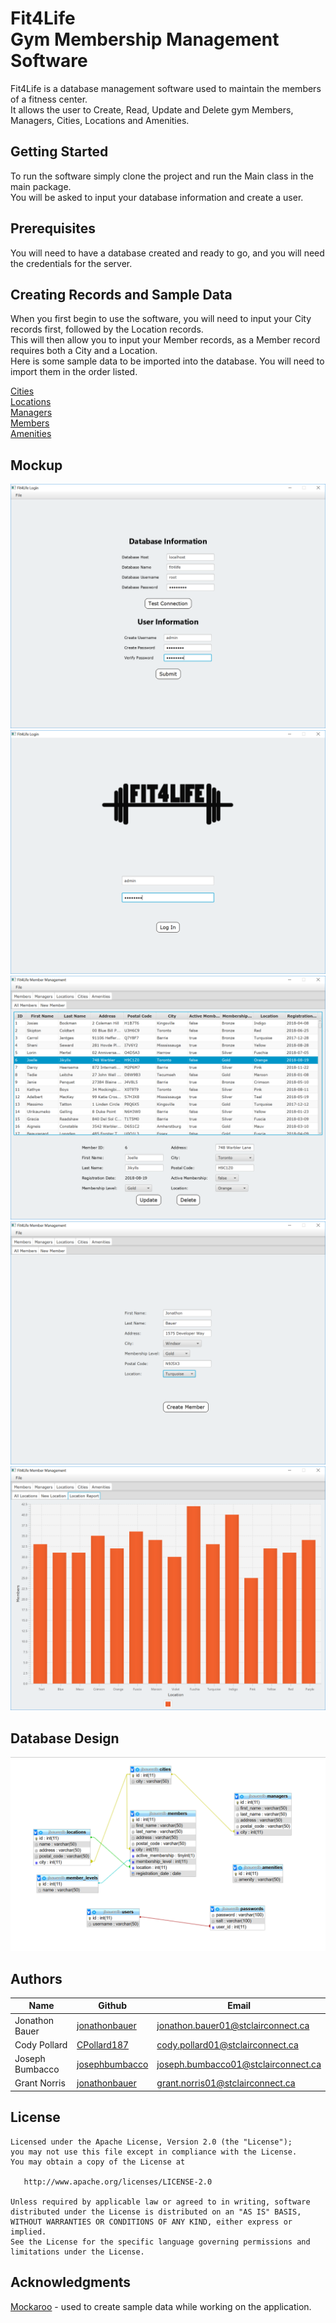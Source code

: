 # Fit4Life <br/> Gym Membership Management Software

Fit4Life is a database management software used to maintain the members of a fitness center.
<br/>
It allows the user to Create, Read, Update and Delete gym Members, Managers, Cities, Locations and Amenities.

## Getting Started

To run the software simply clone the project and run the Main class in the main package.
<br/>
You will be asked to input your database information and create a user.
<br/>

## Prerequisites

You will need to have a database created and ready to go, and you will need the credentials for the server.

## Creating Records and Sample Data

When you first begin to use the software, you will need to input your City records first, followed by the Location records. 
<br/>
This will then allow you to input your Member records, as a Member record requires both a City and a Location.
<br/>
Here is some sample data to be imported into the database. You will need to import them in the order listed.
<br/>

[Cities](https://github.com/jonathonbauer/fit4life/raw/readMe/src/sampledata/cities.sql)
<br/>
[Locations](https://github.com/jonathonbauer/fit4life/raw/readMe/src/sampledata/locations.sql) 
<br/>
[Managers](https://github.com/jonathonbauer/fit4life/raw/readMe/src/sampledata/managers.sql) 
<br/>
[Members](https://github.com/jonathonbauer/fit4life/raw/readMe/src/sampledata/members.sql) 
<br/>
[Amenities](https://github.com/jonathonbauer/fit4life/raw/readMe/src/sampledata/amenities.sql)  

## Mockup

![Initialization Page](https://github.com/jonathonbauer/fit4life/raw/readMe/src/images/initialization.PNG)
![Login Page](https://github.com/jonathonbauer/fit4life/raw/readMe/src/images/login.PNG)
![View Records](https://github.com/jonathonbauer/fit4life/raw/readMe/src/images/viewMember.PNG)
![New Record](https://github.com/jonathonbauer/fit4life/raw/readMe/src/images/newMember.PNG)
![Report](https://github.com/jonathonbauer/fit4life/raw/readMe/src/images/locationReport.PNG)

## Database Design

![Database Design](https://github.com/jonathonbauer/fit4life/raw/readMe/src/images/databaseSchema.png)


## Authors

| Name             | Github                                              |                           Email     |
| -------------    | --------------------------------------------------- | ----------------------------------- |
| Jonathon Bauer   | [jonathonbauer](https://github.com/jonathonbauer)   | jonathon.bauer01@stclairconnect.ca  |
| Cody Pollard     | [CPollard187](https://github.com/CPollard187)       | cody.pollard01@stclairconnect.ca    |
| Joseph Bumbacco  | [josephbumbacco](https://github.com/josephbumbacco) | joseph.bumbacco01@stclairconnect.ca |
| Grant Norris     | [jonathonbauer](https://github.com/Grant-Norris)    | grant.norris01@stclairconnect.ca    |


## License
```
Licensed under the Apache License, Version 2.0 (the "License");
you may not use this file except in compliance with the License.
You may obtain a copy of the License at

   http://www.apache.org/licenses/LICENSE-2.0

Unless required by applicable law or agreed to in writing, software
distributed under the License is distributed on an "AS IS" BASIS,
WITHOUT WARRANTIES OR CONDITIONS OF ANY KIND, either express or implied.
See the License for the specific language governing permissions and
limitations under the License.

```
## Acknowledgments

 [Mockaroo](https://mockaroo.com/) - used to create sample data while working on the application.